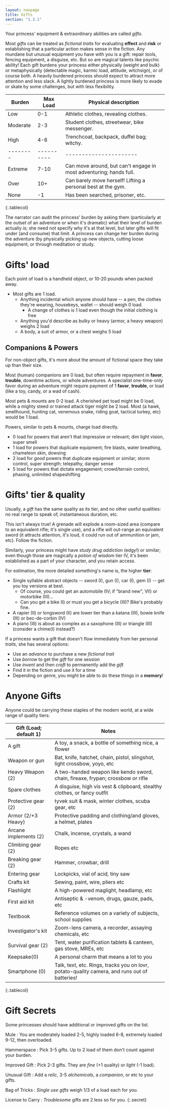 ```yaml
---
layout: navpage
title: Gifts
section: "1.3.1"
---
```


Your princess' equipment & extraordinary abilities are called _gifts_.

Most _gifts_ can be treated as _fictional traits_ for evaluating **effect** and **risk** or establishing that a particular action makes sense in the fiction.
Any mundane but unusual equipment you have with you is a gift: repair tools, fencing equipment, a disguise, etc.
But so are magical talents like psychic ability!
Each gift burdens your princess either physically (weight and bulk) or metaphysically (detectable magic, karmic load, attitude, witchsign), or of course both.
A heavily burdened princess should expect to attract more attention and less slack.
A lightly burdened princess is more likely to evade or skate by some challenges, but with less flexibility.

| Burden | Max Load | Physical description |
|--------|----------|----------------------|
| Low    | 0-1      | Athletic clothes, revealing clothes. |
| Moderate | 2-3    | Student clothes, streetwear, bike messenger. |
| High   | 4-6      | Trenchcoat, backpack, duffel bag; witchy. |
|--------|----------|----------------------|
| Extreme | 7-10    | Can move around, but can't engage in most adventuring; hands full. |
| Over   | 10+      | Can barely move herself! Lifting a personal best at the gym. |
| None   | -1       | Has been searched, prisoner, etc. |
{:.tablecol}

The narrator can audit the princess' burden by asking them (particularly at the outset of an adventure or when it's dramatic) what their level of burden actually _is_; she need not specify why it's at that level, but later gifts will fit under (and consume) that limit.
A princess can change her burden during the adventure (by physically picking up new objects, cutting loose equipment, or through meditation or study.

# Gifts' load

Each point of load is a handheld object, or 10-20 pounds when packed away.

* Most gifts are 1 load.
  * Anything incidental which anyone should have -- a pen, the clothes they're wearing, housekeys, wallet -- should weigh 0 load.
    * A change of clothes is 1 load even though the initial clothing is free
  * Anything you'd describe as bulky or heavy (armor, a heavy weapon) weighs 2 load
  * A body, a suit of armor, or a chest weighs 5 load

## Companions & Powers

For non-object gifts, it's more about the amount of fictional space they take up than their size.

Most (human) companions are 0 load, but often require repayment in **favor**, **trouble**, downtime actions, or whole adventures.
A specialist one-time-only favor during an adventure might require payment of 1 **favor**, **trouble**, or load (like a toy, candy, or a wad of cash).

Most pets & mounts are 0-2 load.
A cherished pet toad might be 0 load, while a mighty steed or trained attack tiger might be 2 load.
Most (a hawk, smellhound, hunting cat, venemous snake, riding goat, tactical turkey, etc) would be 1 load.

Powers, similar to pets & mounts, charge load directly.
* 0 load for powers that aren't that impressive or relevant; dim light vision, super smell
* 1 load for powers that duplicate equipment; fire blasts, water breathing, chameleon skin, dowsing
* 2 load for _good_ powers that duplicate equipment or similar; storm control, super strength; telepathy, danger sense
* 5 load for powers that dictate engagement; crowd/terrain control, phasing, unlimited shapeshifting

# Gifts' tier & quality

Usually, a _gift_ has the same quality as its tier, and no other useful qualities: no real range to speak of, instantaneous duration, etc.

This isn't always true!
A grenade will explode a room-sized area (compare to an equivalent rifle; it's single use), and a rifle will out-range an equivalent sword (it attracts attention, it's loud, it could run out of ammunition or jam, etc).
Follow the fiction.

Similarly, your princess might have _study drug addiction_ (edgy!) or similar; even though those are magically a _potion of wisdom_ tier IV, it's been established as a part of your character, and you retain access.

For estimation, the more detailed something's name is, the higher **tier**:
* Single syllable abstract objects -- sword (I), gun (I), car (I), gem (I) -- get you toy versions at best.
  * Of course, you could get an automobile (IV; if "brand new", VI!) or motorbike (III)...
  * Can you get a bike (I) or must you get a bicycle (III)? Bike's probably fine.
* A rapier (II) or longsword (II) are lower tier than a katana (III), bowie knife (III) or bec-de-corbin (IV)
* A piano (III) is about as complex as a saxophone (III) or triangle (III) (consider a chime(I) instead?)

If a princess wants a gift that doesn't flow immediately from her personal _traits_, she has several options:
* Use an _advance_ to purchase a new _fictional trait_
* Use _borrow_ to get the _gift_ for one session
* Use _invent_ and then _craft_ to permanently add the _gift_
* Find it in the fiction and use it for a time
* Depending on genre, you might be able to do these things in a **memory**!

# Anyone Gifts

Anyone could be carrying these staples of the modern world, at a wide range of quality tiers:

| Gift (Load; default 1) | Notes |
|----------------------|-------|
| A gift               | A toy, a snack, a bottle of something nice, a flower |
| Weapon or gun        | Bat, knife, hatchet, chain, pistol, slingshot, light crossbow, yoyo, etc |
| Heavy Weapon (2)     | A two-handed weapon like kendo sword, chain, fireaxe, frypan; crossbow or rifle |
| Spare clothes        | A disguise, high vis vest & clipboard, stealthy clothes, or fancy outfit |
| Protective gear (2)  | tyvek suit & mask, winter clothes, scuba gear, etc |
| Armor (2/+3 Heavy)   | Protective padding and clothing/and gloves, a helmet, plates |
| Arcane implements (2) | Chalk, incense, crystals, a wand |
| Climbing gear (2)    | Ropes etc |
| Breaking gear (2)    | Hammer, crowbar, drill |
| Entering gear        | Lockpicks, vial of acid, tiny saw |
| Crafts kit           | Sewing, paint, wire, pliers etc |
| Flashlight           | A high-powered maglight, headlamp, etc |
| First aid kit        | Antiseptic & -venom, drugs, gauze, pads, etc |
| Textbook             | Reference volumes on a variety of subjects, school supplies |
| Investigator's kit   | Zoom-lens camera, a recorder, assaying chemicals, etc |
| Survival gear (2)    | Tent, water purification tablets & canteen, gas stove, MREs, etc |
| Keepsake(0)          | A personal charm that means a lot to you |
| Smartphone (0)       | Talk, text, etc. Rings, tracks you on lovr, potato-quality camera, and runs out of batteries! |
{:.tablecol}

# Gift Secrets

Some princesses should have additional or improved gifts on the list.

Mule
: You are moderately loaded 2-5, highly loaded 6-8, extremely loaded 9-12, then overloaded.

Hammerspace
: Pick 3-5 gifts. Up to 2 load of them don't count against your burden.

Improved Gift
: Pick 2-3 gifts. They are _fine_ (+1 quality) or _light_ (-1 load).

Unusual Gift
: Add a _relic_, 3-5 _alchemicals_, a _companion_, or etc to your gifts.

Bag of Tricks
: _Single use gifts_ weigh 1/3 of a load each for you.

License to Carry
: _Troublesome_ gifts are 2 less so for you.
{:.secret}


